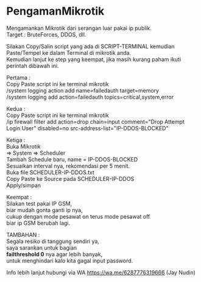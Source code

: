 # PengamanMikrotik

Mengamankan Mikrotik dari serangan luar pakai ip publik.<br>
Target : BruteForces, DDOS, dll.<br>

Silakan Copy/Salin script yang ada di SCRIPT-TERMINAL kemudian Paste/Tempel ke dalam Terminal di mikrotik anda.<br>
Kemudian lanjut ke step yang keempat, jika masih kurang paham ikuti perintah dibawah ini.<br>

Pertama : <br>
Copy Paste script ini ke terminal mikrotik <br>
/system logging action add name=failedauth target=memory <br>
/system logging add action=failedauth topics=critical,system,error

Kedua : <br>
Copy Paste script ini ke terminal mikrotik <br>
/ip firewall filter add action=drop chain=input comment="Drop Attempt Login User" disabled=no src-address-list="IP-DDOS-BLOCKED"

Ketiga : <br>
Buka Mikrotik <br>
=> System => Scheduler  <br>
Tambah Schedule baru, name = IP-DDOS-BLOCKED <br>
Sesuaikan interval nya, rekomendasi per 5 menit. <br>
Buka file SCHEDULER-IP-DDOS.txt <br>
Copy Paste ke Source pada SCHEDULER-IP-DDOS <br>
Apply/simpan

Keempat : <br>
Silakan test pakai IP GSM, <br>
biar mudah gonta ganti ip nya, <br>
cukup dengan mode pesawat on terus mode pesawat off <br>
biar ip GSM berubah lagi. <br>

TAMBAHAN :  <br>
Segala resiko di tanggung sendiri ya, <br>
saya sarankan untuk bagian  <br>
<b>failthreshold 0</b> nya agar lebih banyak,  <br>
untuk menghindari kalo kita gagal input password.

Info lebih lanjut hubungi via WA https://wa.me/6287776319666 (Jay Nudin)
